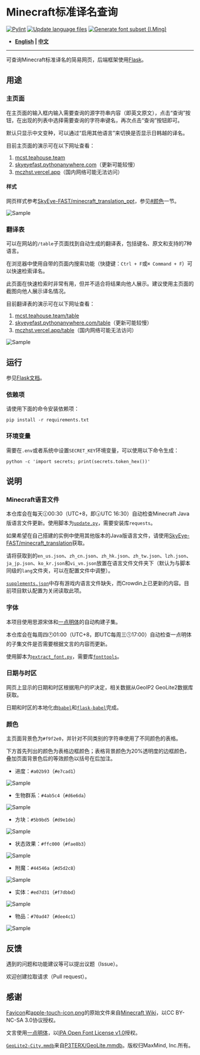 # Minecraft标准译名查询

[![Pylint](https://github.com/SkyEye-FAST/minecraft_translation_flask/actions/workflows/pylint.yml/badge.svg)](https://github.com/SkyEye-FAST/minecraft_translation_flask/actions/workflows/pylint.yml) [![Update language files](https://github.com/SkyEye-FAST/minecraft_translation_flask/actions/workflows/update.yml/badge.svg)](https://github.com/SkyEye-FAST/minecraft_translation_flask/actions/workflows/update.yml) [![Generate font subset (I.Ming)](https://github.com/SkyEye-FAST/minecraft_translation_flask/actions/workflows/extract_font.yml/badge.svg)](https://github.com/SkyEye-FAST/minecraft_translation_flask/actions/workflows/extract_font.yml)

- **[English](README_en.md) | [中文](README.md)**

----

可查询Minecraft标准译名的简易网页，后端框架使用[Flask](https://github.com/pallets/flask)。

## 用途

### 主页面

在主页面的输入框内输入需要查询的源字符串内容（即英文原文），点击“查询”按钮，在出现的列表中选择需要查询的字符串键名，再次点击“查询”按钮即可。

默认只显示中文变种，可以通过“启用其他语言”来切换是否显示日韩越的译名。

目前主页面的演示可在以下网址查看：

1. [mcst.teahouse.team](https://mcst.teahouse.team/)
2. [skyeyefast.pythonanywhere.com](https://skyeyefast.pythonanywhere.com/)（更新可能较慢）
3. [mczhst.vercel.app](https://mczhst.vercel.app/)（国内网络可能无法访问）

#### 样式

网页样式参考[SkyEye-FAST/minecraft_translation_ppt](https://github.com/SkyEye-FAST/minecraft_translation_ppt)，参见[#颜色](#颜色)一节。

![Sample](sample/sample_advancements.png)

### 翻译表

可以在网站的`/table`子页面找到自动生成的翻译表，包括键名、原文和支持的7种语言。

在浏览器中使用自带的页面内搜索功能（快捷键：`Ctrl + F`或`⌘ Command + F`）可以快速检索译名。

此页面在快速检索时非常有用，但并不适合将结果向他人展示。建议使用主页面的截图向他人展示译名情况。

目前翻译表的演示可在以下网址查看：

1. [mcst.teahouse.team/table](https://mcst.teahouse.team/table)
2. [skyeyefast.pythonanywhere.com/table](https://skyeyefast.pythonanywhere.com/table)（更新可能较慢）
3. [mczhst.vercel.app/table](https://mczhst.vercel.app/table)（国内网络可能无法访问）

![Sample](sample/sample_table.png)

## 运行

参见[Flask文档](https://flask.palletsprojects.com/en/3.0.x/)。

### 依赖项

请使用下面的命令安装依赖项：

``` shell
pip install -r requirements.txt
```

### 环境变量

需要在`.env`或者系统中设置`SECRET_KEY`环境变量，可以使用以下命令生成：

``` shell
python -c 'import secrets; print(secrets.token_hex())'
```

## 说明

### Minecraft语言文件

本仓库会在每天🕧00:30（UTC+8，即🕟UTC 16:30）自动检查Minecraft Java版语言文件更新。使用脚本为[`update.py`](update.py)，需要安装库`requests`。

如果希望在自己搭建的实例中使用其他版本的Java版语言文件，请使用[SkyEye-FAST/minecraft_translation](https://github.com/SkyEye-FAST/minecraft_translation)获取。

请将获取到的`en_us.json`、`zh_cn.json`、`zh_hk.json`、`zh_tw.json`、`lzh.json`、`ja_jp.json`、`ko_kr.json`和`vi_vn.json`放置在语言文件文件夹下（默认为与脚本同级的`lang`文件夹，可以在配置文件中调整）。

[`supplements.json`](lang/supplements.json)中存有游戏内语言文件缺失，而Crowdin上已更新的内容。目前项目默认配置为关闭读取此项。

### 字体

本项目使用思源宋体和[一点明体](https://github.com/ichitenfont/I.Ming)的自动构建子集。

本仓库会在每周四🕐01:00（UTC+8，即UTC每周三🕔17:00）自动检查一点明体的子集文件是否需要根据文言的内容而更新。

使用脚本为[`extract_font.py`](extract_font.py)，需要库[`fonttools`](https://github.com/fonttools/fonttools)。

### 日期与时区

网页上显示的日期和时区根据用户的IP决定，相关数据从GeoIP2 GeoLite2数据库获取。

日期和时区的本地化由[`babel`](https://github.com/python-babel/babel)和[`flask-babel`](https://github.com/python-babel/flask-babel)完成。

### 颜色

主页面背景色为`#f9f2e0`，并针对不同类别的字符串使用了不同颜色的表格。

下方首先列出的颜色为表格边框颜色；表格背景颜色为20%透明度的边框颜色，叠加页面背景色后的等效颜色以括号在后加注。

- 进度：`#a02b93`（`#e7cad1`）

![Sample](sample/sample_advancements.png)

- 生物群系：`#4ab5c4`（`#d6e6da`）

![Sample](sample/sample_biome.png)

- 方块：`#5b9bd5`（`#d9e1de`）

![Sample](sample/sample_block.png)

- 状态效果：`#ffc000`（`#fae8b3`）

![Sample](sample/sample_effect.png)

- 附魔：`#44546a`（`#d5d2c8`）

![Sample](sample/sample_enchantment.png)

- 实体：`#ed7d31`（`#f7dbbd`）

![Sample](sample/sample_entity.png)

- 物品：`#70ad47`（`#dee4c1`）

![Sample](sample/sample_item.png)

## 反馈

遇到的问题和功能建议等可以提出议题（Issue）。

欢迎创建拉取请求（Pull request）。

## 感谢

[Favicon](static/favicon.ico)和[apple-touch-icon.png](static/apple-touch-icon.png)的原始文件来自[Minecraft Wiki](https://minecraft.wiki/w/File:Favicon.ico)，以CC BY-NC-SA 3.0协议授权。

文言使用[一点明体](https://github.com/ichitenfont/I.Ming)，以[IPA Open Font License v1.0](https://github.com/ichitenfont/I.Ming/blob/master/LICENSE.md)授权。

[`GeoLite2-City.mmdb`](GeoLite2-City.mmdb)来自[P3TERX/GeoLite.mmdb](https://github.com/P3TERX/GeoLite.mmdb)。版权归MaxMind, Inc.所有。

